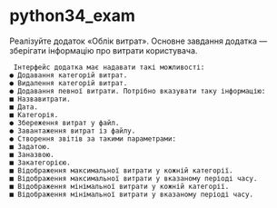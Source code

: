 # python34_exam
Реалізуйте додаток «Облік витрат». Основне завдання додатка — зберігати
  інформацію про витрати користувача.

     Інтерфейс додатка має надавати такі можливості:
    ● Додавання категорій витрат.
    ● Видалення категорій витрат.
    ● Додавання певної витрати. Потрібно вказувати таку інформацію:
    ■ Назвавитрати.
    ■ Дата.
    ■ Категорія.
    ● Збереження витрат у файл.
    ● Завантаження витрат із файлу.
    ● Створення звітів за такими параметрами:
    ■ Задатою.
    ■ Заназвою.
    ■ Закатегорією.
    ■ Відображення максимальної витрати у кожній категорії.
    ■ Відображення максимальної витрати у вказаному періоді часу.
    ■ Відображення мінімальної витрати у кожній категорії.
    ■ Відображення мінімальної витрати у вказаному періоді часу.
  
